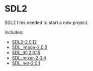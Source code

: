 # SDL2

SDL2 files needed to start a new project. 

Includes:
* [SDL2-2.0.12](https://www.libsdl.org/)
* [SDL_image-2.0.5](https://www.libsdl.org/projects/SDL_image/)
* [SDL_ttf-2.0.15](https://www.libsdl.org/projects/SDL_ttf/)
* [SDL_mixer-2.0.4](https://www.libsdl.org/projects/SDL_mixer/)
* [SDL_net-2.0.1](https://www.libsdl.org/projects/SDL_net/)
